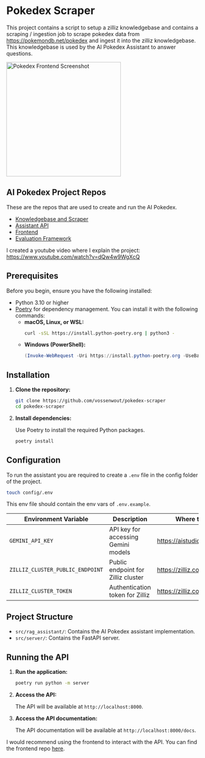 # Pokedex Scraper

This project contains a script to setup a zilliz knowledgebase and contains a scraping / ingestion job to scrape pokedex data from https://pokemondb.net/pokedex and ingest it into the zilliz knowledgebase. This knowledgebase is used by the AI Pokedex Assistant to answer questions.

<img src="data/banner.png" alt="Pokedex Frontend Screenshot" width="300"/>

## AI Pokedex Project Repos

These are the repos that are used to create and run the AI Pokedex.

- [Knowledgebase and Scraper](https://github.com/vossenwout/pokedex-scraper)
- [Assistant API](https://github.com/vossenwout/pokedex-rag-api)
- [Frontend](https://github.com/vossenwout/pokedex-frontend)
- [Evaluation Framework](https://github.com/vossenwout/pokedex-rag-evaluation)

I created a youtube video where I explain the project: https://www.youtube.com/watch?v=dQw4w9WgXcQ

## Prerequisites

Before you begin, ensure you have the following installed:

- Python 3.10 or higher
- [Poetry](https://python-poetry.org/docs/#installation) for dependency management. You can install it with the following commands:
  - **macOS, Linux, or WSL:**
    ```bash
    curl -sSL https://install.python-poetry.org | python3 -
    ```
  - **Windows (PowerShell):**
    ```powershell
    (Invoke-WebRequest -Uri https://install.python-poetry.org -UseBasicParsing).Content | py -
    ```

## Installation

1.  **Clone the repository:**

    ```bash
    git clone https://github.com/vossenwout/pokedex-scraper
    cd pokedex-scraper
    ```

2.  **Install dependencies:**

    Use Poetry to install the required Python packages.

    ```bash
    poetry install
    ```

## Configuration

To run the assistant you are required to create a `.env` file in the config folder of the project.

```bash
touch config/.env
```

This env file should contain the env vars of `.env.example`.

| Environment Variable             | Description                         | Where to get it              |
| -------------------------------- | ----------------------------------- | ---------------------------- |
| `GEMINI_API_KEY`                 | API key for accessing Gemini models | https://aistudio.google.com/ |
| `ZILLIZ_CLUSTER_PUBLIC_ENDPOINT` | Public endpoint for Zilliz cluster  | https://zilliz.com/          |
| `ZILLIZ_CLUSTER_TOKEN`           | Authentication token for Zilliz     | https://zilliz.com/          |

## Project Structure

- `src/rag_assistant/`: Contains the AI Pokedex assistant implementation.
- `src/server/`: Contains the FastAPI server.

## Running the API

1.  **Run the application:**

    ```bash
    poetry run python -m server
    ```

2.  **Access the API:**

    The API will be available at `http://localhost:8000`.

3.  **Access the API documentation:**

    The API documentation will be available at `http://localhost:8000/docs`.

I would recommend using the frontend to interact with the API. You can find the frontend repo [here](https://github.com/vossenwout/pokedex-frontend).
